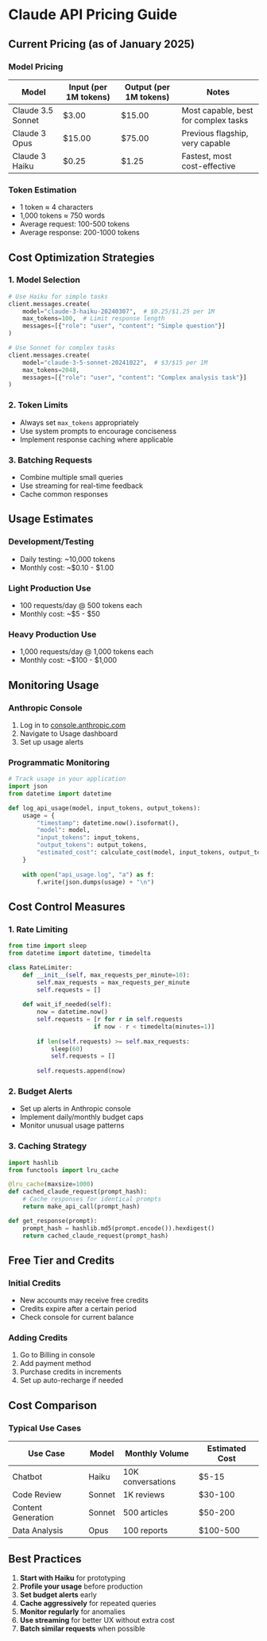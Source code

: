 # Claude API Pricing Guide

## Current Pricing (as of January 2025)

### Model Pricing

| Model | Input (per 1M tokens) | Output (per 1M tokens) | Notes |
|-------|----------------------|------------------------|--------|
| Claude 3.5 Sonnet | $3.00 | $15.00 | Most capable, best for complex tasks |
| Claude 3 Opus | $15.00 | $75.00 | Previous flagship, very capable |
| Claude 3 Haiku | $0.25 | $1.25 | Fastest, most cost-effective |

### Token Estimation
- 1 token ≈ 4 characters
- 1,000 tokens ≈ 750 words
- Average request: 100-500 tokens
- Average response: 200-1000 tokens

## Cost Optimization Strategies

### 1. Model Selection
```python
# Use Haiku for simple tasks
client.messages.create(
    model="claude-3-haiku-20240307",  # $0.25/$1.25 per 1M
    max_tokens=100,  # Limit response length
    messages=[{"role": "user", "content": "Simple question"}]
)

# Use Sonnet for complex tasks
client.messages.create(
    model="claude-3-5-sonnet-20241022",  # $3/$15 per 1M
    max_tokens=2048,
    messages=[{"role": "user", "content": "Complex analysis task"}]
)
```

### 2. Token Limits
- Always set `max_tokens` appropriately
- Use system prompts to encourage conciseness
- Implement response caching where applicable

### 3. Batching Requests
- Combine multiple small queries
- Use streaming for real-time feedback
- Cache common responses

## Usage Estimates

### Development/Testing
- Daily testing: ~10,000 tokens
- Monthly cost: ~$0.10 - $1.00

### Light Production Use
- 100 requests/day @ 500 tokens each
- Monthly cost: ~$5 - $50

### Heavy Production Use
- 1,000 requests/day @ 1,000 tokens each
- Monthly cost: ~$100 - $1,000

## Monitoring Usage

### Anthropic Console
1. Log in to [console.anthropic.com](https://console.anthropic.com)
2. Navigate to Usage dashboard
3. Set up usage alerts

### Programmatic Monitoring
```python
# Track usage in your application
import json
from datetime import datetime

def log_api_usage(model, input_tokens, output_tokens):
    usage = {
        "timestamp": datetime.now().isoformat(),
        "model": model,
        "input_tokens": input_tokens,
        "output_tokens": output_tokens,
        "estimated_cost": calculate_cost(model, input_tokens, output_tokens)
    }
    
    with open("api_usage.log", "a") as f:
        f.write(json.dumps(usage) + "\n")
```

## Cost Control Measures

### 1. Rate Limiting
```python
from time import sleep
from datetime import datetime, timedelta

class RateLimiter:
    def __init__(self, max_requests_per_minute=10):
        self.max_requests = max_requests_per_minute
        self.requests = []
    
    def wait_if_needed(self):
        now = datetime.now()
        self.requests = [r for r in self.requests 
                        if now - r < timedelta(minutes=1)]
        
        if len(self.requests) >= self.max_requests:
            sleep(60)
            self.requests = []
        
        self.requests.append(now)
```

### 2. Budget Alerts
- Set up alerts in Anthropic console
- Implement daily/monthly budget caps
- Monitor unusual usage patterns

### 3. Caching Strategy
```python
import hashlib
from functools import lru_cache

@lru_cache(maxsize=1000)
def cached_claude_request(prompt_hash):
    # Cache responses for identical prompts
    return make_api_call(prompt_hash)

def get_response(prompt):
    prompt_hash = hashlib.md5(prompt.encode()).hexdigest()
    return cached_claude_request(prompt_hash)
```

## Free Tier and Credits

### Initial Credits
- New accounts may receive free credits
- Credits expire after a certain period
- Check console for current balance

### Adding Credits
1. Go to Billing in console
2. Add payment method
3. Purchase credits in increments
4. Set up auto-recharge if needed

## Cost Comparison

### Typical Use Cases

| Use Case | Model | Monthly Volume | Estimated Cost |
|----------|-------|----------------|----------------|
| Chatbot | Haiku | 10K conversations | $5-15 |
| Code Review | Sonnet | 1K reviews | $30-100 |
| Content Generation | Sonnet | 500 articles | $50-200 |
| Data Analysis | Opus | 100 reports | $100-500 |

## Best Practices

1. **Start with Haiku** for prototyping
2. **Profile your usage** before production
3. **Set budget alerts** early
4. **Cache aggressively** for repeated queries
5. **Monitor regularly** for anomalies
6. **Use streaming** for better UX without extra cost
7. **Batch similar requests** when possible